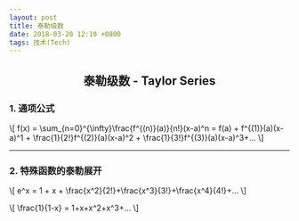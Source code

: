 ```yaml
---
layout: post
title: 泰勒级数
date: 2018-03-20 12:10 +0800
tags: 技术(Tech)
---
```


## <center> 泰勒级数 - Taylor Series </center>

### 1. 通项公式

\\[
f(x) = \sum\_{n=0}^{\infty}\frac{f^{(n)}(a)}{n!}(x-a)^n = f(a) + f^{(1)}(a)(x-a)^1 + \frac{1}{2!}f^{(2)}(a)(x-a)^2 + \frac{1}{3!}f^{(3)}(a)(x-a)^3+...
\\]

------

### 2. 特殊函数的泰勒展开

\\[
e^x = 1 + x + \frac{x^2}{2!}+\frac{x^3}{3!}+\frac{x^4}{4!}+...
\\]

\\[
\frac{1}{1-x} = 1+x+x^2+x^3+...
\\]








